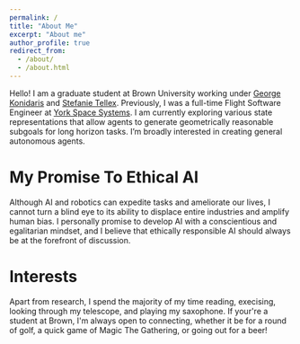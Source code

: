 ```yaml
---
permalink: /
title: "About Me"
excerpt: "About me"
author_profile: true
redirect_from: 
  - /about/
  - /about.html
---
```


Hello! I am a graduate student at Brown University working under [George Konidaris](https://cs.brown.edu/people/gdk/) and [Stefanie Tellex](https://h2r.cs.brown.edu/people/). Previously, I was a full-time Flight Software Engineer at [York Space Systems](https://www.yorkspacesystems.com/). I am currently exploring various state representations that allow agents to generate geometrically reasonable subgoals for long horizon tasks. I’m broadly interested in creating general autonomous agents.

My Promise To Ethical AI
======

Although AI and robotics can expedite tasks and ameliorate our lives, I cannot turn a blind eye to its ability to displace entire industries and amplify human bias. I personally promise to develop AI with a conscientious and egalitarian mindset, and I believe that ethically responsible AI should always be at the forefront of discussion.

Interests
======

Apart from research, I spend the majority of my time reading, execising, looking through my telescope, and playing my saxophone. If your're a student at Brown, I'm always open to connecting, whether it be for a round of golf, a quick game of Magic The Gathering, or going out for a beer!
